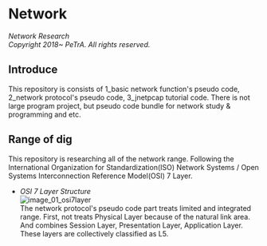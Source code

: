 Network
=======================================================================================================
_Network Research_   
_Copyright 2018~ PeTrA. All rights reserved._   
## Introduce
This repository is consists of 1_basic network function's pseudo code, 2_network protocol's pseudo code, 3_jnetpcap tutorial code. There is not large program project, but pseudo code bundle for network study & programming and etc.   
## Range of dig
This repository is researching all of the network range. Following the International Organization for Standardization(ISO) Network Systems / Open Systems Interconnection Reference Model(OSI) 7 Layer.   
* _OSI 7 Layer Structure_      
![image_01_osi7layer](https://user-images.githubusercontent.com/33143731/102461435-b4a0c900-408b-11eb-8dae-cfc99eb14f75.png)   
The network protocol's pseudo code part treats limited and integrated range. First, not treats Physical Layer because of the natural link area. And combines Session Layer, Presentation Layer, Application Layer. These layers are collectively classified as L5.   




